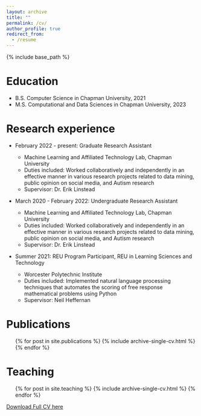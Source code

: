 ```yaml
---
layout: archive
title: ""
permalink: /cv/
author_profile: true
redirect_from:
  - /resume
---
```


{% include base_path %}

Education
======
* B.S. Computer Science in Chapman University, 2021
* M.S. Computational and Data Sciences in Chapman University, 2023


Research experience
======
* February 2022 - present: Graduate Research Assistant
  * Machine Learning and Affiliated Technology Lab, Chapman University
  * Duties included: Worked collaboratively and independently in an effective manner in various research projects related to data mining, public opinion on social media, and Autism research
  * Supervisor: Dr. Erik Linstead

* March 2020 - February 2022: Undergraduate Research Assistant
  * Machine Learning and Affiliated Technology Lab, Chapman University
  * Duties included: Worked collaboratively and independently in an effective manner in various research projects related to data mining, public opinion on social media, and Autism research
  * Supervisor: Dr. Erik Linstead

* Summer 2021: REU Program Participant, REU in Learning Sciences and Technology
  * Worcester Polytechnic Institute
  * Duties included:  Implemented natural language processing techniques that automates the scoring of free response mathematical problems using Python
  * Supervisor: Neil Heffernan
  
<!-- Skills
======
* Skill 1
* Skill 2
  * Sub-skill 2.1
  * Sub-skill 2.2
  * Sub-skill 2.3
* Skill 3 -->

Publications
======
  <ul>{% for post in site.publications %}
    {% include archive-single-cv.html %}
  {% endfor %}</ul>
  
<!-- Talks
======
  <ul>{% for post in site.talks %}
    {% include archive-single-talk-cv.html %}
  {% endfor %}</ul> -->
  
Teaching
======
  <ul>{% for post in site.teaching %}
    {% include archive-single-cv.html %}
  {% endfor %}</ul>
  
<!-- Service and leadership
======
* Currently signed in to 43 different slack teams -->

[Download Full CV here](http://gabbypinto.github.io/files/GabrielaPintoCV.pdf)
